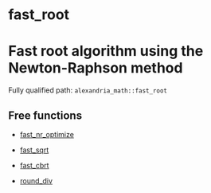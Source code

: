 # fast_root

  # Fast root algorithm using the Newton-Raphson method

Fully qualified path: `alexandria_math::fast_root`

## Free functions

- [fast_nr_optimize](./alexandria_math-fast_root-fast_nr_optimize.md)

- [fast_sqrt](./alexandria_math-fast_root-fast_sqrt.md)

- [fast_cbrt](./alexandria_math-fast_root-fast_cbrt.md)

- [round_div](./alexandria_math-fast_root-round_div.md)


